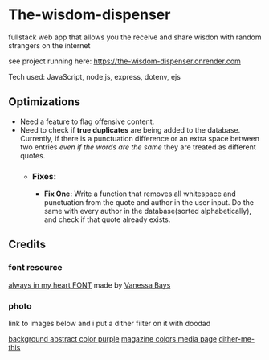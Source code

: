 # The-wisdom-dispenser
fullstack web app that allows you the receive and share wisdon with random strangers on the internet

see project running here: https://the-wisdom-dispenser.onrender.com

Tech used: JavaScript, node.js, express, dotenv, ejs

## Optimizations

- Need a feature to flag offensive content.  
- Need to check if **true duplicates** are being added to the database. Currently, if there is a punctuation difference or an extra space between two entries *even if the words are the same* they are treated as different quotes.
  - ### **Fixes:**
    - **Fix One:** Write a function that removes all whitespace and punctuation from the quote and author in the user input. Do the same with every author in the database(sorted alphabetically), and check if that quote already exists.


## Credits
### font resource
[always in my heart FONT](https://www.1001freefonts.com/always-in-my-heart.font) made by
[Vanessa Bays](http://bythebutterfly.com)

### photo
link to images below and i put a dither filter on it with doodad

[background abstract color purple](https://pixabay.com/illustrations/background-abstract-color-purple-7276646/)
[magazine colors media page](https://pixabay.com/photos/magazine-colors-media-page-806073/)
[dither-me-this](https://doodad.dev/dither-me-this/)
